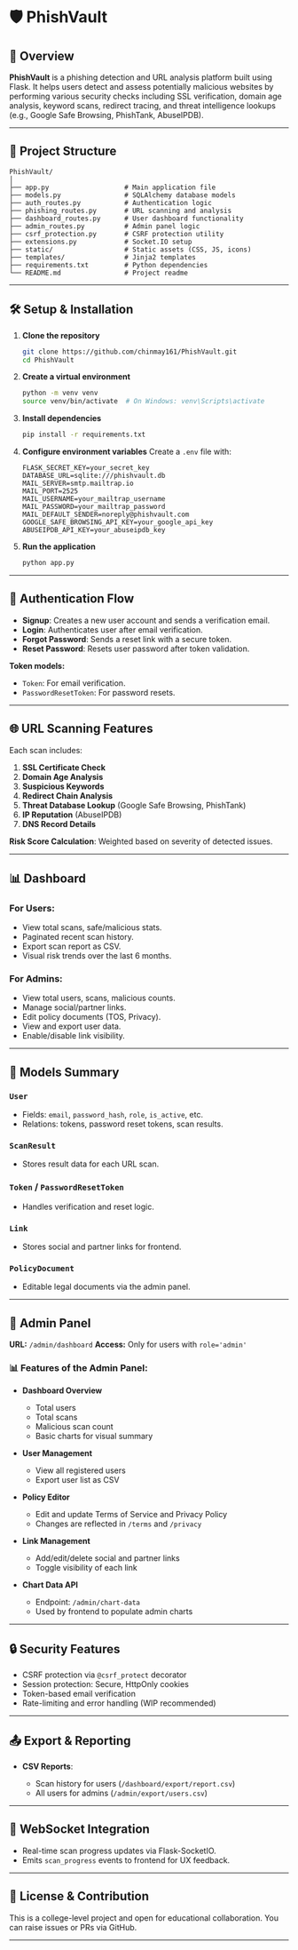 # 🛡️ **PhishVault**

## 📌 Overview

**PhishVault** is a phishing detection and URL analysis platform built using Flask. It helps users detect and assess potentially malicious websites by performing various security checks including SSL verification, domain age analysis, keyword scans, redirect tracing, and threat intelligence lookups (e.g., Google Safe Browsing, PhishTank, AbuseIPDB).

---

## 📂 Project Structure

```
PhishVault/
│
├── app.py                   # Main application file
├── models.py                # SQLAlchemy database models
├── auth_routes.py           # Authentication logic
├── phishing_routes.py       # URL scanning and analysis
├── dashboard_routes.py      # User dashboard functionality
├── admin_routes.py          # Admin panel logic
├── csrf_protection.py       # CSRF protection utility
├── extensions.py            # Socket.IO setup
├── static/                  # Static assets (CSS, JS, icons)
├── templates/               # Jinja2 templates
├── requirements.txt         # Python dependencies
└── README.md                # Project readme
```

---

## 🛠️ Setup & Installation

1. **Clone the repository**

   ```bash
   git clone https://github.com/chinmay161/PhishVault.git
   cd PhishVault
   ```

2. **Create a virtual environment**

   ```bash
   python -m venv venv
   source venv/bin/activate  # On Windows: venv\Scripts\activate
   ```

3. **Install dependencies**

   ```bash
   pip install -r requirements.txt
   ```

4. **Configure environment variables**
   Create a `.env` file with:

   ```
   FLASK_SECRET_KEY=your_secret_key
   DATABASE_URL=sqlite:///phishvault.db
   MAIL_SERVER=smtp.mailtrap.io
   MAIL_PORT=2525
   MAIL_USERNAME=your_mailtrap_username
   MAIL_PASSWORD=your_mailtrap_password
   MAIL_DEFAULT_SENDER=noreply@phishvault.com
   GOOGLE_SAFE_BROWSING_API_KEY=your_google_api_key
   ABUSEIPDB_API_KEY=your_abuseipdb_key
   ```

5. **Run the application**

   ```bash
   python app.py
   ```

---

## 🔐 Authentication Flow

* **Signup**: Creates a new user account and sends a verification email.
* **Login**: Authenticates user after email verification.
* **Forgot Password**: Sends a reset link with a secure token.
* **Reset Password**: Resets user password after token validation.

**Token models:**

* `Token`: For email verification.
* `PasswordResetToken`: For password resets.

---

## 🌐 URL Scanning Features

Each scan includes:

1. **SSL Certificate Check**
2. **Domain Age Analysis**
3. **Suspicious Keywords**
4. **Redirect Chain Analysis**
5. **Threat Database Lookup** (Google Safe Browsing, PhishTank)
6. **IP Reputation** (AbuseIPDB)
7. **DNS Record Details**

**Risk Score Calculation**: Weighted based on severity of detected issues.

---

## 📊 Dashboard

### For Users:

* View total scans, safe/malicious stats.
* Paginated recent scan history.
* Export scan report as CSV.
* Visual risk trends over the last 6 months.

### For Admins:

* View total users, scans, malicious counts.
* Manage social/partner links.
* Edit policy documents (TOS, Privacy).
* View and export user data.
* Enable/disable link visibility.

---

## 🧩 Models Summary

### `User`

* Fields: `email`, `password_hash`, `role`, `is_active`, etc.
* Relations: tokens, password reset tokens, scan results.

### `ScanResult`

* Stores result data for each URL scan.

### `Token` / `PasswordResetToken`

* Handles verification and reset logic.

### `Link`

* Stores social and partner links for frontend.

### `PolicyDocument`

* Editable legal documents via the admin panel.

---

## 🔧 **Admin Panel**

**URL:** `/admin/dashboard`
**Access:** Only for users with `role='admin'`

### 📊 Features of the Admin Panel:

* **Dashboard Overview**

  * Total users
  * Total scans
  * Malicious scan count
  * Basic charts for visual summary

* **User Management**

  * View all registered users
  * Export user list as CSV

* **Policy Editor**

  * Edit and update Terms of Service and Privacy Policy
  * Changes are reflected in `/terms` and `/privacy`

* **Link Management**

  * Add/edit/delete social and partner links
  * Toggle visibility of each link

* **Chart Data API**

  * Endpoint: `/admin/chart-data`
  * Used by frontend to populate admin charts

---

## 🔒 Security Features

* CSRF protection via `@csrf_protect` decorator
* Session protection: Secure, HttpOnly cookies
* Token-based email verification
* Rate-limiting and error handling (WIP recommended)

---

## 📤 Export & Reporting

* **CSV Reports**:

  * Scan history for users (`/dashboard/export/report.csv`)
  * All users for admins (`/admin/export/users.csv`)

---

## 📡 WebSocket Integration

* Real-time scan progress updates via Flask-SocketIO.
* Emits `scan_progress` events to frontend for UX feedback.

---

## 📄 License & Contribution

This is a college-level project and open for educational collaboration. You can raise issues or PRs via GitHub.

---
